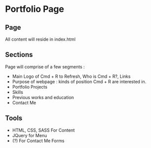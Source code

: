 # Portfolio Page

## Page

All content will reside in index.html

## Sections

Page will comprise of a few segments :
- Main Logo of Cmd + R to Refresh, Who is Cmd + R?, Links
- Purpose of webpage : kinds of position Cmd + R are interested in.
- Portfolio Projects
- Skills
- Previous works and education
- Contact Me

## Tools

- HTML, CSS, SASS For Content
- JQuery for Menu
- (?) For Contact Me Forms
